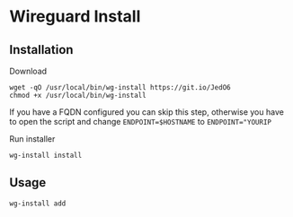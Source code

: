 # Wireguard Install
## Installation
Download
```
wget -qO /usr/local/bin/wg-install https://git.io/JedO6
chmod +x /usr/local/bin/wg-install
```
If you have a FQDN configured you can skip this step, otherwise you have to open the script and change `ENDPOINT=$HOSTNAME` to `ENDPOINT="YOURIP`

Run installer
```
wg-install install
```

## Usage


```
wg-install add
```
